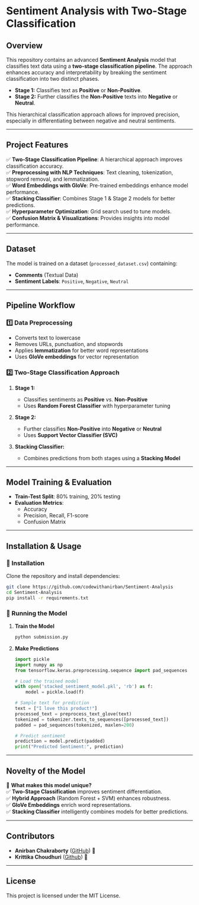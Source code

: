 # Sentiment Analysis with Two-Stage Classification  

## **Overview**  
This repository contains an advanced **Sentiment Analysis** model that classifies text data using a **two-stage classification pipeline**. The approach enhances accuracy and interpretability by breaking the sentiment classification into two distinct phases.  

- **Stage 1:** Classifies text as **Positive** or **Non-Positive**.  
- **Stage 2:** Further classifies the **Non-Positive** texts into **Negative** or **Neutral**.  

This hierarchical classification approach allows for improved precision, especially in differentiating between negative and neutral sentiments.  

---

## **Project Features**  
✅ **Two-Stage Classification Pipeline**: A hierarchical approach improves classification accuracy.  
✅ **Preprocessing with NLP Techniques**: Text cleaning, tokenization, stopword removal, and lemmatization.  
✅ **Word Embeddings with GloVe**: Pre-trained embeddings enhance model performance.  
✅ **Stacking Classifier**: Combines Stage 1 & Stage 2 models for better predictions.  
✅ **Hyperparameter Optimization**: Grid search used to tune models.  
✅ **Confusion Matrix & Visualizations**: Provides insights into model performance.  

---

## **Dataset**  
The model is trained on a dataset (`processed_dataset.csv`) containing:  
- **Comments** (Textual Data)  
- **Sentiment Labels**: `Positive`, `Negative`, `Neutral`  

---

## **Pipeline Workflow**  
### **1️⃣ Data Preprocessing**
- Converts text to lowercase  
- Removes URLs, punctuation, and stopwords  
- Applies **lemmatization** for better word representations  
- Uses **GloVe embeddings** for vector representation  

### **2️⃣ Two-Stage Classification Approach**  
1. **Stage 1:**  
   - Classifies sentiments as **Positive** vs. **Non-Positive**  
   - Uses **Random Forest Classifier** with hyperparameter tuning  

2. **Stage 2:**  
   - Further classifies **Non-Positive** into **Negative** or **Neutral**  
   - Uses **Support Vector Classifier (SVC)**  

3. **Stacking Classifier:**  
   - Combines predictions from both stages using a **Stacking Model**  

---

## **Model Training & Evaluation**  
- **Train-Test Split**: 80% training, 20% testing  
- **Evaluation Metrics**:  
  - Accuracy  
  - Precision, Recall, F1-score  
  - Confusion Matrix  

---

## **Installation & Usage**  
### **🔧 Installation**
Clone the repository and install dependencies:  
```bash
git clone https://github.com/codewithanirban/Sentiment-Analysis
cd Sentiment-Analysis
pip install -r requirements.txt
```

### **🚀 Running the Model**
1. **Train the Model**  
   ```bash
   python submission.py
   ```

2. **Make Predictions**  
   ```python
   import pickle
   import numpy as np
   from tensorflow.keras.preprocessing.sequence import pad_sequences

   # Load the trained model
   with open('stacked_sentiment_model.pkl', 'rb') as f:
       model = pickle.load(f)

   # Sample text for prediction
   text = ["I love this product!"]
   processed_text = preprocess_text_glove(text)
   tokenized = tokenizer.texts_to_sequences([processed_text])
   padded = pad_sequences(tokenized, maxlen=200)

   # Predict sentiment
   prediction = model.predict(padded)
   print("Predicted Sentiment:", prediction)
   ```

---

## **Novelty of the Model**
🚀 **What makes this model unique?**  
✅ **Two-Stage Classification** improves sentiment differentiation.  
✅ **Hybrid Approach** (Random Forest + SVM) enhances robustness.  
✅ **GloVe Embeddings** enrich word representations.  
✅ **Stacking Classifier** intelligently combines models for better predictions.  

---

## **Contributors**
- **Anirban Chakraborty** ([GitHub](https://github.com/codewithanirban))  🚀
- **Krittika Choudhuri** ([Github](https://github.com/Krittiii/)) 🚀

---

## **License**
This project is licensed under the MIT License.  

